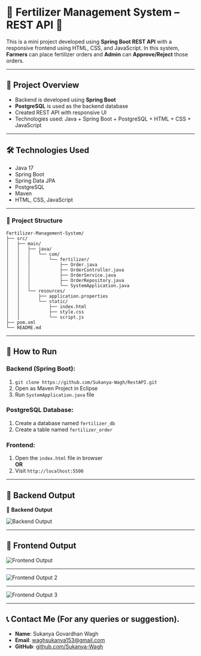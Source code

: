 # 🌾 Fertilizer Management System – REST API 🌿

This is a mini project developed using **Spring Boot REST API** with a responsive frontend using HTML, CSS, and JavaScript. In this system, **Farmers** can place fertilizer orders and **Admin** can **Approve/Reject** those orders.

---

## 📌 Project Overview

- Backend is developed using **Spring Boot**
- **PostgreSQL** is used as the backend database
- Created REST API with responsive UI
- Technologies used: Java + Spring Boot + PostgreSQL + HTML + CSS + JavaScript

---

## 🛠 Technologies Used

- Java 17  
- Spring Boot  
- Spring Data JPA  
- PostgreSQL  
- Maven  
- HTML, CSS, JavaScript

---
### 📁 Project Structure
```
Fertilizer-Management-System/
├── src/
│   ├── main/
│   │   ├── java/
│   │   │   └── com/
│   │   │       └── fertilizer/
│   │   │           ├── Order.java
│   │   │           ├── OrderController.java
│   │   │           ├── OrderService.java
│   │   │           ├── OrderRepository.java
│   │   │           └── SystemApplication.java
│   │   └── resources/
│   │       ├── application.properties
│   │       └── static/
│   │           ├── index.html
│   │           ├── style.css
│   │           └── script.js
├── pom.xml
└── README.md
```




---

## 🚀 How to Run

### Backend (Spring Boot):
1) `git clone https://github.com/Sukanya-Wagh/RestAPI.git`  
2) Open as Maven Project in Eclipse  
3) Run `SystemApplication.java` file  

### PostgreSQL Database:
1) Create a database named `fertilizer_db`  
2) Create a table named `fertilizer_order`  

### Frontend:
1) Open the `index.html` file in browser  
**OR**  
2) Visit `http://localhost:5500`

---

## 📸 Backend Output

📸 **Backend Output**

![Backend Output](https://github.com/user-attachments/assets/e9017408-3e01-46f6-b57b-c13a35dfcf5c)


---

## 📸 Frontend Output

![Frontend Output](https://github.com/user-attachments/assets/ec0636f6-fd12-44cd-87cc-3c32ca12841e)

---

![Frontend Output 2](https://github.com/user-attachments/assets/d89e4164-0c07-4d9a-9d31-4cad8f0456d6)

---

![Frontend Output 3](https://github.com/user-attachments/assets/46cd67ba-8f8e-48e0-a90a-a248b26e3575)

---

## 📞 Contact Me (For any queries or suggestion).

-  **Name**: Sukanya Govardhan Wagh  
-  **Email**: waghsukanya153@gmail.com  
-  **GitHub**: [github.com/Sukanya-Wagh](https://github.com/Sukanya-Wagh)

